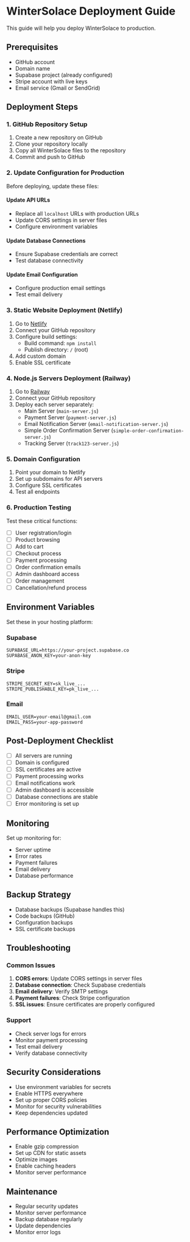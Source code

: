 # WinterSolace Deployment Guide

This guide will help you deploy WinterSolace to production.

## Prerequisites

- GitHub account
- Domain name
- Supabase project (already configured)
- Stripe account with live keys
- Email service (Gmail or SendGrid)

## Deployment Steps

### 1. GitHub Repository Setup

1. Create a new repository on GitHub
2. Clone your repository locally
3. Copy all WinterSolace files to the repository
4. Commit and push to GitHub

### 2. Update Configuration for Production

Before deploying, update these files:

#### Update API URLs
- Replace all `localhost` URLs with production URLs
- Update CORS settings in server files
- Configure environment variables

#### Update Database Connections
- Ensure Supabase credentials are correct
- Test database connectivity

#### Update Email Configuration
- Configure production email settings
- Test email delivery

### 3. Static Website Deployment (Netlify)

1. Go to [Netlify](https://netlify.com)
2. Connect your GitHub repository
3. Configure build settings:
   - Build command: `npm install`
   - Publish directory: `/` (root)
4. Add custom domain
5. Enable SSL certificate

### 4. Node.js Servers Deployment (Railway)

1. Go to [Railway](https://railway.app)
2. Connect your GitHub repository
3. Deploy each server separately:
   - Main Server (`main-server.js`)
   - Payment Server (`payment-server.js`)
   - Email Notification Server (`email-notification-server.js`)
   - Simple Order Confirmation Server (`simple-order-confirmation-server.js`)
   - Tracking Server (`track123-server.js`)

### 5. Domain Configuration

1. Point your domain to Netlify
2. Set up subdomains for API servers
3. Configure SSL certificates
4. Test all endpoints

### 6. Production Testing

Test these critical functions:
- [ ] User registration/login
- [ ] Product browsing
- [ ] Add to cart
- [ ] Checkout process
- [ ] Payment processing
- [ ] Order confirmation emails
- [ ] Admin dashboard access
- [ ] Order management
- [ ] Cancellation/refund process

## Environment Variables

Set these in your hosting platform:

### Supabase
```
SUPABASE_URL=https://your-project.supabase.co
SUPABASE_ANON_KEY=your-anon-key
```

### Stripe
```
STRIPE_SECRET_KEY=sk_live_...
STRIPE_PUBLISHABLE_KEY=pk_live_...
```

### Email
```
EMAIL_USER=your-email@gmail.com
EMAIL_PASS=your-app-password
```

## Post-Deployment Checklist

- [ ] All servers are running
- [ ] Domain is configured
- [ ] SSL certificates are active
- [ ] Payment processing works
- [ ] Email notifications work
- [ ] Admin dashboard is accessible
- [ ] Database connections are stable
- [ ] Error monitoring is set up

## Monitoring

Set up monitoring for:
- Server uptime
- Error rates
- Payment failures
- Email delivery
- Database performance

## Backup Strategy

- Database backups (Supabase handles this)
- Code backups (GitHub)
- Configuration backups
- SSL certificate backups

## Troubleshooting

### Common Issues
1. **CORS errors**: Update CORS settings in server files
2. **Database connection**: Check Supabase credentials
3. **Email delivery**: Verify SMTP settings
4. **Payment failures**: Check Stripe configuration
5. **SSL issues**: Ensure certificates are properly configured

### Support
- Check server logs for errors
- Monitor payment processing
- Test email delivery
- Verify database connectivity

## Security Considerations

- Use environment variables for secrets
- Enable HTTPS everywhere
- Set up proper CORS policies
- Monitor for security vulnerabilities
- Keep dependencies updated

## Performance Optimization

- Enable gzip compression
- Set up CDN for static assets
- Optimize images
- Enable caching headers
- Monitor server performance

## Maintenance

- Regular security updates
- Monitor server performance
- Backup database regularly
- Update dependencies
- Monitor error logs
